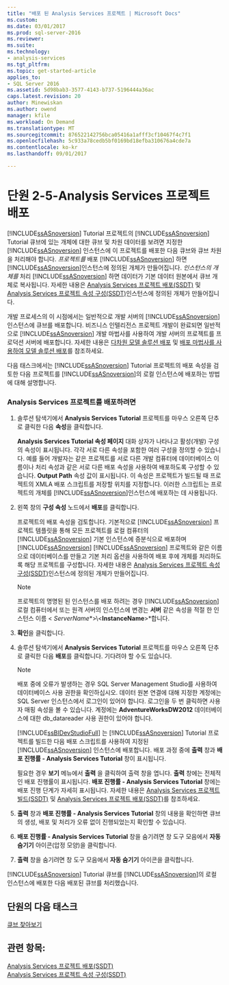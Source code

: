 ```yaml
---
title: "배포 된 Analysis Services 프로젝트 | Microsoft Docs"
ms.custom: 
ms.date: 03/01/2017
ms.prod: sql-server-2016
ms.reviewer: 
ms.suite: 
ms.technology:
- analysis-services
ms.tgt_pltfrm: 
ms.topic: get-started-article
applies_to:
- SQL Server 2016
ms.assetid: 5d98bab3-3577-4143-b737-5196444a36ac
caps.latest.revision: 20
author: Minewiskan
ms.author: owend
manager: kfile
ms.workload: On Demand
ms.translationtype: MT
ms.sourcegitcommit: 876522142756bca05416a1afff3cf10467f4c7f1
ms.openlocfilehash: 5c933a78cedb5bf0169bd18efba310676a4cde7a
ms.contentlocale: ko-kr
ms.lasthandoff: 09/01/2017

---
```

# <a name="lesson-2-5---deploying-an-analysis-services-project"></a>단원 2-5-Analysis Services 프로젝트 배포
[!INCLUDE[ssASnoversion](../includes/ssasnoversion-md.md)] Tutorial 프로젝트의 [!INCLUDE[ssASnoversion](../includes/ssasnoversion-md.md)] Tutorial 큐브에 있는 개체에 대한 큐브 및 차원 데이터를 보려면 지정한 [!INCLUDE[ssASnoversion](../includes/ssasnoversion-md.md)] 인스턴스에 이 프로젝트를 배포한 다음 큐브와 큐브 차원을 처리해야 합니다. *프로젝트를* 배포 [!INCLUDE[ssASnoversion](../includes/ssasnoversion-md.md)] 하면 [!INCLUDE[ssASnoversion](../includes/ssasnoversion-md.md)]인스턴스에 정의된 개체가 만들어집니다. *인스턴스의 개체를* 처리 [!INCLUDE[ssASnoversion](../includes/ssasnoversion-md.md)] 하면 데이터가 기본 데이터 원본에서 큐브 개체로 복사됩니다. 자세한 내용은 [Analysis Services 프로젝트 배포&#40;SSDT&#41;](../analysis-services/multidimensional-models/deploy-analysis-services-projects-ssdt.md) 및 [Analysis Services 프로젝트 속성 구성&#40;SSDT&#41;](../analysis-services/multidimensional-models/configure-analysis-services-project-properties-ssdt.md)인스턴스에 정의된 개체가 만들어집니다.  
  
개발 프로세스의 이 시점에서는 일반적으로 개발 서버의 [!INCLUDE[ssASnoversion](../includes/ssasnoversion-md.md)] 인스턴스에 큐브를 배포합니다. 비즈니스 인텔리전스 프로젝트 개발이 완료되면 일반적으로 [!INCLUDE[ssASnoversion](../includes/ssasnoversion-md.md)] 개발 마법사를 사용하여 개발 서버의 프로젝트를 프로덕션 서버에 배포합니다. 자세한 내용은 [다차원 모델 솔루션 배포](../analysis-services/multidimensional-models/multidimensional-model-solution-deployment.md) 및 [배포 마법사를 사용하여 모델 솔루션 배포](../analysis-services/multidimensional-models/deploy-model-solutions-using-the-deployment-wizard.md)를 참조하세요.  
  
다음 태스크에서는 [!INCLUDE[ssASnoversion](../includes/ssasnoversion-md.md)] Tutorial 프로젝트의 배포 속성을 검토한 다음 프로젝트를 [!INCLUDE[ssASnoversion](../includes/ssasnoversion-md.md)]의 로컬 인스턴스에 배포하는 방법에 대해 설명합니다.  
  
### <a name="to-deploy-the-analysis-services-project"></a>Analysis Services 프로젝트를 배포하려면  
  
1.  솔루션 탐색기에서 **Analysis Services Tutorial** 프로젝트를 마우스 오른쪽 단추로 클릭한 다음 **속성**을 클릭합니다.  
  
    **Analysis Services Tutorial 속성 페이지** 대화 상자가 나타나고 활성(개발) 구성의 속성이 표시됩니다. 각각 서로 다른 속성을 포함한 여러 구성을 정의할 수 있습니다. 예를 들어 개발자는 같은 프로젝트를 서로 다른 개발 컴퓨터에 데이터베이스 이름이나 처리 속성과 같은 서로 다른 배포 속성을 사용하여 배포하도록 구성할 수 있습니다. **Output Path** 속성 값이 표시됩니다. 이 속성은 프로젝트가 빌드될 때 프로젝트의 XMLA 배포 스크립트를 저장할 위치를 지정합니다. 이러한 스크립트는 프로젝트의 개체를 [!INCLUDE[ssASnoversion](../includes/ssasnoversion-md.md)]인스턴스에 배포하는 데 사용됩니다.  
  
2.  왼쪽 창의 **구성 속성** 노드에서 **배포**를 클릭합니다.  
  
    프로젝트의 배포 속성을 검토합니다. 기본적으로 [!INCLUDE[ssASnoversion](../includes/ssasnoversion-md.md)] 프로젝트 템플릿을 통해 모든 프로젝트를 로컬 컴퓨터의 [!INCLUDE[ssASnoversion](../includes/ssasnoversion-md.md)] 기본 인스턴스에 증분식으로 배포하며 [!INCLUDE[ssASnoversion](../includes/ssasnoversion-md.md)] [!INCLUDE[ssASnoversion](../includes/ssasnoversion-md.md)] 프로젝트와 같은 이름으로 데이터베이스를 만들고 기본 처리 옵션을 사용하여 배포 후에 개체를 처리하도록 해당 프로젝트를 구성합니다. 자세한 내용은 [Analysis Services 프로젝트 속성 구성&#40;SSDT&#41;](../analysis-services/multidimensional-models/configure-analysis-services-project-properties-ssdt.md)인스턴스에 정의된 개체가 만들어집니다.  
  
    > [!NOTE]  
    > 프로젝트의 명명된 된 인스턴스를 배포 하려는 경우 [!INCLUDE[ssASnoversion](../includes/ssasnoversion-md.md)] 로컬 컴퓨터에서 또는 원격 서버의 인스턴스에 변경는 **서버** 같은 속성을 적절 한 인스턴스 이름 \<  *ServerName**>\\<**InstanceName**>*합니다.  
  
3.  **확인**을 클릭합니다.  
  
4.  솔루션 탐색기에서 **Analysis Services Tutorial** 프로젝트를 마우스 오른쪽 단추로 클릭한 다음 **배포**를 클릭합니다. 기다려야 할 수도 있습니다.  
  
    > [!NOTE]  
    > 배포 중에 오류가 발생하는 경우 SQL Server Management Studio를 사용하여 데이터베이스 사용 권한을 확인하십시오. 데이터 원본 연결에 대해 지정한 계정에는 SQL Server 인스턴스에서 로그인이 있어야 합니다. 로그인을 두 번 클릭하면 사용자 매핑 속성을 볼 수 있습니다. 계정에는 **AdventureWorksDW2012** 데이터베이스에 대한 db_datareader 사용 권한이 있어야 합니다.  
  
    [!INCLUDE[ssBIDevStudioFull](../includes/ssbidevstudiofull-md.md)] 는 [!INCLUDE[ssASnoversion](../includes/ssasnoversion-md.md)] Tutorial 프로젝트를 빌드한 다음 배포 스크립트를 사용하여 지정된 [!INCLUDE[ssASnoversion](../includes/ssasnoversion-md.md)] 인스턴스에 배포합니다. 배포 과정 중에 **출력** 창과 **배포 진행률 - Analysis Services Tutorial** 창이 표시됩니다.  
  
    필요한 경우 **보기** 메뉴에서 **출력** 을 클릭하여 출력 창을 엽니다. **출력** 창에는 전체적인 배포 진행률이 표시됩니다. **배포 진행률 - Analysis Services Tutorial** 창에는 배포 진행 단계가 자세히 표시됩니다. 자세한 내용은 [Analysis Services 프로젝트 빌드&#40;SSDT&#41;](../analysis-services/multidimensional-models/build-analysis-services-projects-ssdt.md) 및 [Analysis Services 프로젝트 배포&#40;SSDT&#41;](../analysis-services/multidimensional-models/deploy-analysis-services-projects-ssdt.md)를 참조하세요.  
  
5.  **출력** 창과 **배포 진행률 - Analysis Services Tutorial** 창의 내용을 확인하면 큐브의 생성, 배포 및 처리가 오류 없이 진행되었는지 확인할 수 있습니다.  
  
6.  **배포 진행률 - Analysis Services Tutorial** 창을 숨기려면 창 도구 모음에서 **자동 숨기기** 아이콘(압정 모양)을 클릭합니다.  
  
7.  **출력** 창을 숨기려면 창 도구 모음에서 **자동 숨기기** 아이콘을 클릭합니다.  
  
[!INCLUDE[ssASnoversion](../includes/ssasnoversion-md.md)] Tutorial 큐브를 [!INCLUDE[ssASnoversion](../includes/ssasnoversion-md.md)]의 로컬 인스턴스에 배포한 다음 배포된 큐브를 처리했습니다.  
  
## <a name="next-task-in-lesson"></a>단원의 다음 태스크  
[큐브 찾아보기](../analysis-services/lesson-2-6-browsing-the-cube.md)  
  
## <a name="see-also"></a>관련 항목:  
[Analysis Services 프로젝트 배포&#40;SSDT&#41;](../analysis-services/multidimensional-models/deploy-analysis-services-projects-ssdt.md)  
[Analysis Services 프로젝트 속성 구성&#40;SSDT&#41;](../analysis-services/multidimensional-models/configure-analysis-services-project-properties-ssdt.md)  
  
  
  


